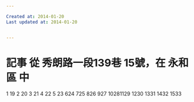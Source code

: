 ```yaml
---

Created at: 2014-01-20
Last updated at: 2014-01-20


---
```


# 記事 從 秀朗路一段139巷 15號，在 永和區 中


1 19
2 20 3 21 4 22 5 23 624 725 826 927 10281129 1230 1331 1432 1533

